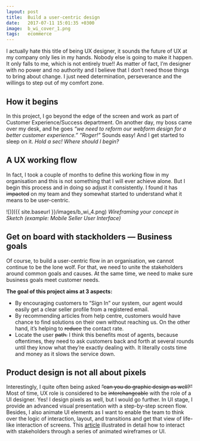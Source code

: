 ```yaml
---
layout: post
title:  Build a user-centric design
date:   2017-07-11 15:01:35 +0300
image:  b_wi_cover_1.png
tags:   ecommerce
---
```


I actually hate this title of being UX designer, it sounds the future of UX at my company only lies in my hands. Nobody else is going to make it happen. It only falls to me, which is not entirely true!! As matter of fact, I’m designer with no power and no authority and I believe that I don’t need those things to bring about change. I just need determination, perseverance and the willings to step out of my comfort zone.


## How it begins

In this project, I go beyond the edge of the screen and work as part of Customer Experience/Success department. On another day, my boss came over my desk, and he goes
_“we need to reform our webform design for a better customer experience.” “Roger!”_ Sounds easy! And I get started to sleep on it. _Hold a sec! Where should I begin?_


## A UX working flow

In fact, I took a couple of months to define this working flow in my organisation and this is not something that I will ever achieve alone. But I begin this process and in doing so adjust it consistently. I found it has ~~impacted~~ on my team and they somewhat started to understand what it means to be user-centric.

![)]({{ site.baseurl }}/images/b_wi_4.png)
*Wireframing your concept in Sketch (example: Mobile Seller User Interface)*


## Get on board with stackholders — Business goals


Of course, to build a user-centric flow in an organisation, we cannot continue to be the lone wolf. For that, we need to unite the stakeholders around common goals and causes. At the same time, we need to make sure business goals meet customer needs.

**The goal of this project aims at 3 aspects:**

* By encouraging customers to “Sign In” our system, our agent would easily get a clear seller profile from a registered email.
* By recommending articles from help centre, customers would have chance to find solutions on their own without reaching us. On the other hand, it’s helping to ~~reduce~~ the contact rate.
* Locate the user ~~path.~~ I think this benefits most of agents, because oftentimes, they need to ask customers back and forth at several rounds until they know what they’re exactly dealing with. It literally costs time and money as it slows the service down.


## Product design is not all about pixels

Interestingly, I quite often being asked ~~”can you do graphic design as well?”~~ Most of time, UX role is considered to be ~~interchangeable~~ with the role of a UI designer. Yes! I design pixels as well, but I would go further. In UI stage, I provide an advanced visual presentation with a step-by-step screen flow. Besides, I also animate UI elements as I want to enable the team to think over the logic of interaction, layout, and transitions and get that view of life-like interaction of screens. This [article](https://github.com/aimo-mala/aimo-mala.github.io/blob/main/_posts/2017-07-11-Build%20a%20user-centric-design.markdown) illustrated in detail how to interact with stakeholders through a series of animated wireframes or UI.
